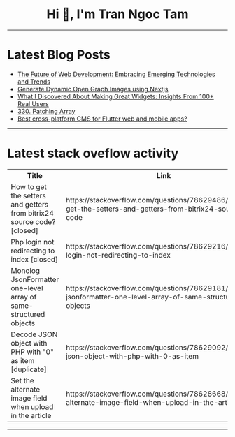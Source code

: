 <h1 align="center">Hi 👋, I'm Tran Ngoc Tam</h1>

---

# Latest Blog Posts 
<!-- BLOG-POST-LIST:START -->
- [The Future of Web Development: Embracing Emerging Technologies and Trends](https://dev.to/matin_mollapur/the-future-of-web-development-embracing-emerging-technologies-and-trends-4pno)
- [Generate Dynamic Open Graph Images using Nextjs](https://dev.to/shrihari/generate-dynamic-open-graph-images-using-nextjs-4k9g)
- [What I Discovered About Making Great Widgets: Insights From 100+ Real Users](https://dev.to/lincemathew/what-i-discovered-about-making-great-widgets-insights-from-100-real-users-1ml3)
- [330. Patching Array](https://dev.to/mdarifulhaque/330-patching-array-4oo9)
- [Best cross-platform CMS for Flutter web and mobile apps?](https://dev.to/shaerif/best-cross-platform-cms-for-flutter-web-and-mobile-apps-15j5)
<!-- BLOG-POST-LIST:END -->

---

# Latest stack oveflow activity
<table>
  <tr><th>Title</th><th>Link</th></tr>
  <!-- STACKOVERFLOW:START --><tr><td>How to get the setters and getters from bitrix24 source code? [closed]</td><td>https://stackoverflow.com/questions/78629486/how-to-get-the-setters-and-getters-from-bitrix24-source-code</td></tr><tr><td>Php login not redirecting to index [closed]</td><td>https://stackoverflow.com/questions/78629216/php-login-not-redirecting-to-index</td></tr><tr><td>Monolog JsonFormatter one-level array of same-structured objects</td><td>https://stackoverflow.com/questions/78629181/monolog-jsonformatter-one-level-array-of-same-structured-objects</td></tr><tr><td>Decode JSON object with PHP with &quot;0&quot; as item [duplicate]</td><td>https://stackoverflow.com/questions/78629092/decode-json-object-with-php-with-0-as-item</td></tr><tr><td>Set the alternate image field when upload in the article</td><td>https://stackoverflow.com/questions/78628668/set-the-alternate-image-field-when-upload-in-the-article</td></tr><!-- STACKOVERFLOW:END -->
</table>

---


